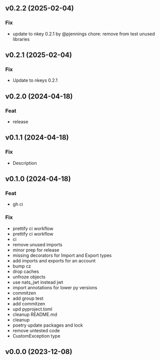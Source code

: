 ## v0.2.2 (2025-02-04)

### Fix

- update to nkey 0.2.1 by @pjennings chore: remove from test unused libraries

## v0.2.1 (2025-02-04)

### Fix

- Update to nkeys 0.2.1

## v0.2.0 (2024-04-18)

### Feat

- release

## v0.1.1 (2024-04-18)

### Fix

- Description

## v0.1.0 (2024-04-18)

### Feat

- gh ci

### Fix

- prettify ci workflow
- prettify ci workflow
- ci
- remove unused imports
- minor prep for release
- missing decorators for Import and Export types
- add imports and exports for an account
- bump cz
- drop caches
- unfroze objects
- use nats_jwt instead jwt
- import annotations for lower py versions
- commitzen
- add group test
- add commitzen
- upd pyproject.toml
- cleanup README.md
- cleanup
- poetry update packages and lock
- remove untested code
- CustomException type

## v0.0.0 (2023-12-08)
